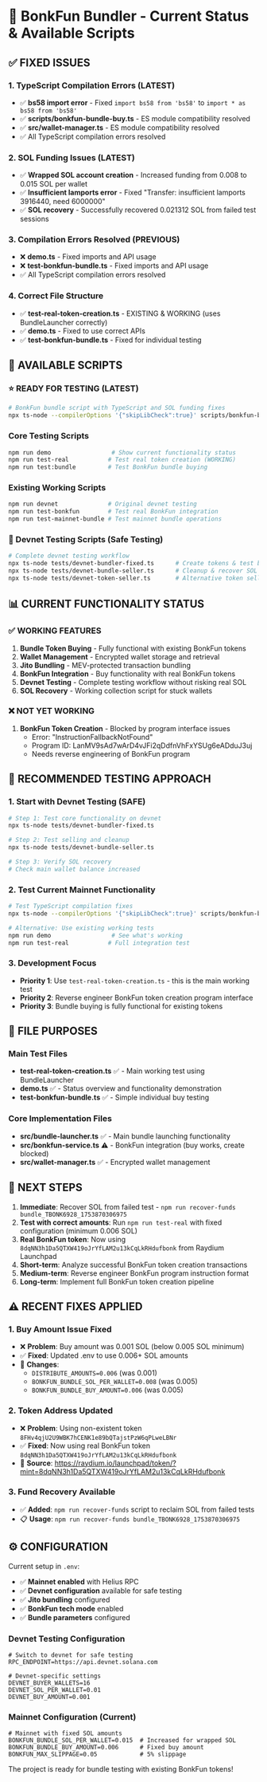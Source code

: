 # 🎯 BonkFun Bundler - Current Status & Available Scripts

## ✅ FIXED ISSUES

### 1. TypeScript Compilation Errors (LATEST)

- ✅ **bs58 import error** - Fixed `import bs58 from 'bs58'` to `import * as bs58 from 'bs58'`
- ✅ **scripts/bonkfun-bundle-buy.ts** - ES module compatibility resolved
- ✅ **src/wallet-manager.ts** - ES module compatibility resolved
- ✅ All TypeScript compilation errors resolved

### 2. SOL Funding Issues (LATEST)

- ✅ **Wrapped SOL account creation** - Increased funding from 0.008 to 0.015 SOL per wallet
- ✅ **Insufficient lamports error** - Fixed "Transfer: insufficient lamports 3916440, need 6000000"
- ✅ **SOL recovery** - Successfully recovered 0.021312 SOL from failed test sessions

### 3. Compilation Errors Resolved (PREVIOUS)

- ❌ **demo.ts** - Fixed imports and API usage
- ❌ **test-bonkfun-bundle.ts** - Fixed imports and API usage  
- ✅ All TypeScript compilation errors resolved

### 4. Correct File Structure

- ✅ **test-real-token-creation.ts** - EXISTING & WORKING (uses BundleLauncher correctly)
- ✅ **demo.ts** - Fixed to use correct APIs
- ✅ **test-bonkfun-bundle.ts** - Fixed for individual testing

## 🚀 AVAILABLE SCRIPTS

### ⭐ READY FOR TESTING (LATEST)

```bash
# BonkFun bundle script with TypeScript and SOL funding fixes
npx ts-node --compilerOptions '{"skipLibCheck":true}' scripts/bonkfun-bundle-buy.ts
```

### Core Testing Scripts

```bash
npm run demo                 # Show current functionality status
npm run test-real           # Test real token creation (WORKING)
npm run test:bundle         # Test BonkFun bundle buying
```

### Existing Working Scripts

```bash
npm run devnet              # Original devnet testing
npm run test-bonkfun        # Test real BonkFun integration
npm run test-mainnet-bundle # Test mainnet bundle operations
```

### 🧪 Devnet Testing Scripts (Safe Testing)

```bash
# Complete devnet testing workflow
npx ts-node tests/devnet-bundler-fixed.ts      # Create tokens & test bundling
npx ts-node tests/devnet-bundle-seller.ts      # Cleanup & recover SOL
npx ts-node tests/devnet-token-seller.ts       # Alternative token selling
```

## 📊 CURRENT FUNCTIONALITY STATUS

### ✅ WORKING FEATURES

1. **Bundle Token Buying** - Fully functional with existing BonkFun tokens
2. **Wallet Management** - Encrypted wallet storage and retrieval
3. **Jito Bundling** - MEV-protected transaction bundling
4. **BonkFun Integration** - Buy functionality with real BonkFun tokens
5. **Devnet Testing** - Complete testing workflow without risking real SOL
6. **SOL Recovery** - Working collection script for stuck wallets

### ❌ NOT YET WORKING

1. **BonkFun Token Creation** - Blocked by program interface issues
   - Error: "InstructionFallbackNotFound"
   - Program ID: LanMV9sAd7wArD4vJFi2qDdfnVhFxYSUg6eADduJ3uj
   - Needs reverse engineering of BonkFun program

## 🎯 RECOMMENDED TESTING APPROACH

### 1. Start with Devnet Testing (SAFE)

```bash
# Step 1: Test core functionality on devnet
npx ts-node tests/devnet-bundler-fixed.ts

# Step 2: Test selling and cleanup
npx ts-node tests/devnet-bundle-seller.ts

# Step 3: Verify SOL recovery
# Check main wallet balance increased
```

### 2. Test Current Mainnet Functionality

```bash
# Test TypeScript compilation fixes
npx ts-node --compilerOptions '{"skipLibCheck":true}' scripts/bonkfun-bundle-buy.ts

# Alternative: Use existing working tests
npm run demo                 # See what's working
npm run test-real           # Full integration test
```

### 3. Development Focus

- **Priority 1**: Use `test-real-token-creation.ts` - this is the main working test
- **Priority 2**: Reverse engineer BonkFun token creation program interface
- **Priority 3**: Bundle buying is fully functional for existing tokens

## 📝 FILE PURPOSES

### Main Test Files

- **test-real-token-creation.ts** ✅ - Main working test using BundleLauncher
- **demo.ts** ✅ - Status overview and functionality demonstration  
- **test-bonkfun-bundle.ts** ✅ - Simple individual buy testing

### Core Implementation Files

- **src/bundle-launcher.ts** ✅ - Main bundle launching functionality
- **src/bonkfun-service.ts** ⚠️ - BonkFun integration (buy works, create blocked)
- **src/wallet-manager.ts** ✅ - Encrypted wallet management

## 🚧 NEXT STEPS

1. **Immediate**: Recover SOL from failed test - `npm run recover-funds bundle_TBONK6928_1753870306975`
2. **Test with correct amounts**: Run `npm run test-real` with fixed configuration (minimum 0.006 SOL)
3. **Real BonkFun token**: Now using `8dqNN3h1Da5QTXW419oJrYfLAM2u13kCqLkRHdufbonk` from Raydium Launchpad
4. **Short-term**: Analyze successful BonkFun token creation transactions
5. **Medium-term**: Reverse engineer BonkFun program instruction format
6. **Long-term**: Implement full BonkFun token creation pipeline

## ⚠️ RECENT FIXES APPLIED

### 1. Buy Amount Issue Fixed

- ❌ **Problem**: Buy amount was 0.001 SOL (below 0.005 SOL minimum)
- ✅ **Fixed**: Updated .env to use 0.006+ SOL amounts
- 🔧 **Changes**:
  - `DISTRIBUTE_AMOUNTS=0.006` (was 0.001)
  - `BONKFUN_BUNDLE_SOL_PER_WALLET=0.008` (was 0.005)
  - `BONKFUN_BUNDLE_BUY_AMOUNT=0.006` (was 0.005)

### 2. Token Address Updated

- ❌ **Problem**: Using non-existent token `8FHv4qjU2U9WBK7hCENK1e89bQTajstPzW6qPLweLBNr`
- ✅ **Fixed**: Now using real BonkFun token `8dqNN3h1Da5QTXW419oJrYfLAM2u13kCqLkRHdufbonk`
- 🔗 **Source**: <https://raydium.io/launchpad/token/?mint=8dqNN3h1Da5QTXW419oJrYfLAM2u13kCqLkRHdufbonk>

### 3. Fund Recovery Available

- ✅ **Added**: `npm run recover-funds` script to reclaim SOL from failed tests
- 📋 **Usage**: `npm run recover-funds bundle_TBONK6928_1753870306975`

## ⚙️ CONFIGURATION

Current setup in `.env`:

- ✅ **Mainnet enabled** with Helius RPC
- ✅ **Devnet configuration** available for safe testing
- ✅ **Jito bundling** configured  
- ✅ **BonkFun tech mode** enabled
- ✅ **Bundle parameters** configured

### Devnet Testing Configuration
```env
# Switch to devnet for safe testing
RPC_ENDPOINT=https://api.devnet.solana.com

# Devnet-specific settings
DEVNET_BUYER_WALLETS=16
DEVNET_SOL_PER_WALLET=0.01
DEVNET_BUY_AMOUNT=0.001
```

### Mainnet Configuration (Current)
```env  
# Mainnet with fixed SOL amounts
BONKFUN_BUNDLE_SOL_PER_WALLET=0.015  # Increased for wrapped SOL
BONKFUN_BUNDLE_BUY_AMOUNT=0.006      # Fixed buy amount
BONKFUN_MAX_SLIPPAGE=0.05            # 5% slippage
```

The project is ready for bundle testing with existing BonkFun tokens!
